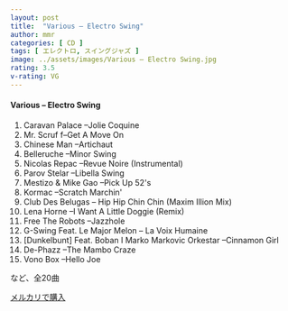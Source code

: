```yaml
---
layout: post
title:  "Various – Electro Swing"
author: mmr
categories: [ CD ]
tags: [ エレクトロ, スイングジャズ ]
image: ../assets/images/Various – Electro Swing.jpg
rating: 3.5
v-rating: VG
---
```


#### Various – Electro Swing

1. Caravan Palace –Jolie Coquine
2. Mr. Scruf f–Get A Move On
3. Chinese Man –Artichaut
4. Belleruche –Minor Swing
5. Nicolas Repac –Revue Noire (Instrumental)
6. Parov Stelar –Libella Swing
7. Mestizo & Mike Gao –Pick Up 52's
8. Kormac –Scratch Marchin'
9. Club Des Belugas  – Hip Hip Chin Chin (Maxim Illion Mix)
10. Lena Horne –I Want A Little Doggie (Remix)
11. Free The Robots –Jazzhole
12. G-Swing Feat. Le Major Melon – La Voix Humaine
13. [Dunkelbunt] Feat. Boban I Marko Markovic Orkestar –Cinnamon Girl
14. De-Phazz –The Mambo Craze
15. Vono Box –Hello Joe

など、全20曲

[メルカリで購入](https://jp.mercari.com/item/m97133346644)

